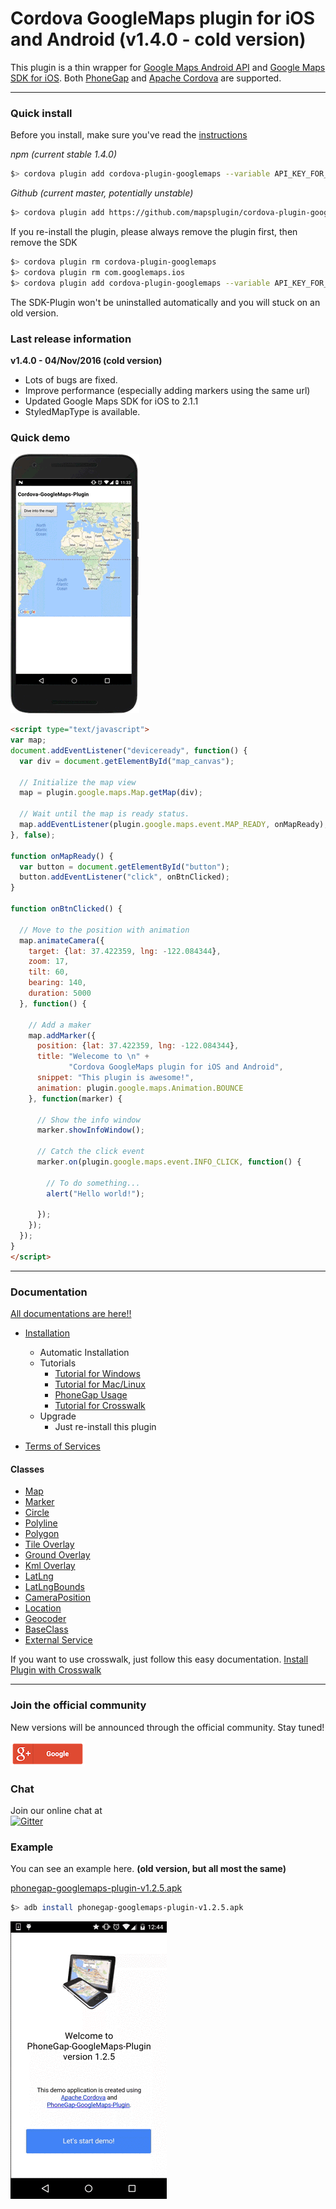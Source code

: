 Cordova GoogleMaps plugin for iOS and Android (v1.4.0 - cold version)
==========================
This plugin is a thin wrapper for [Google Maps Android API](https://developers.google.com/maps/documentation/android/) and [Google Maps SDK for iOS](https://developers.google.com/maps/documentation/ios/).
Both [PhoneGap](http://phonegap.com/) and [Apache Cordova](http://cordova.apache.org/) are supported.

-----

### Quick install

Before you install, make sure you've read the [instructions](https://github.com/mapsplugin/cordova-plugin-googlemaps/wiki/Installation)

*npm (current stable 1.4.0)*
```bash
$> cordova plugin add cordova-plugin-googlemaps --variable API_KEY_FOR_ANDROID="YOUR_ANDROID_API_KEY_IS_HERE" --variable API_KEY_FOR_IOS="YOUR_IOS_API_KEY_IS_HERE"
```

*Github (current master, potentially unstable)*
```bash
$> cordova plugin add https://github.com/mapsplugin/cordova-plugin-googlemaps --variable API_KEY_FOR_ANDROID="YOUR_ANDROID_API_KEY_IS_HERE" --variable API_KEY_FOR_IOS="YOUR_IOS_API_KEY_IS_HERE"
```

If you re-install the plugin, please always remove the plugin first, then remove the SDK

```bash
$> cordova plugin rm cordova-plugin-googlemaps
$> cordova plugin rm com.googlemaps.ios
$> cordova plugin add cordova-plugin-googlemaps --variable API_KEY_FOR_ANDROID="YOUR_ANDROID_API_KEY_IS_HERE" --variable API_KEY_FOR_IOS="YOUR_IOS_API_KEY_IS_HERE"
```

The SDK-Plugin won't be uninstalled automatically and you will stuck on an old version.


### Last release information

**v1.4.0 - 04/Nov/2016 (cold version)**
- Lots of bugs are fixed.
- Improve performance (especially adding markers using the same url)
- Updated Google Maps SDK for iOS to 2.1.1
- StyledMapType is available.



### Quick demo
![](top/demo.gif)

```html
<script type="text/javascript">
var map;
document.addEventListener("deviceready", function() {
  var div = document.getElementById("map_canvas");

  // Initialize the map view
  map = plugin.google.maps.Map.getMap(div);

  // Wait until the map is ready status.
  map.addEventListener(plugin.google.maps.event.MAP_READY, onMapReady);
}, false);

function onMapReady() {
  var button = document.getElementById("button");
  button.addEventListener("click", onBtnClicked);
}

function onBtnClicked() {

  // Move to the position with animation
  map.animateCamera({
    target: {lat: 37.422359, lng: -122.084344},
    zoom: 17,
    tilt: 60,
    bearing: 140,
    duration: 5000
  }, function() {

    // Add a maker
    map.addMarker({
      position: {lat: 37.422359, lng: -122.084344},
      title: "Welecome to \n" +
             "Cordova GoogleMaps plugin for iOS and Android",
      snippet: "This plugin is awesome!",
      animation: plugin.google.maps.Animation.BOUNCE
    }, function(marker) {

      // Show the info window
      marker.showInfoWindow();

      // Catch the click event
      marker.on(plugin.google.maps.event.INFO_CLICK, function() {

        // To do something...
        alert("Hello world!");

      });
    });
  });
}
</script>
```

-----

### Documentation

[All documentations are here!!](wiki.md)

* [Installation](installation/README.md)
  * Automatic Installation
  * Tutorials
    * [Tutorial for Windows](Installation/windows/cli/README.md)
    * [Tutorial for Mac/Linux](Installation/macosx/README.md)
    * [PhoneGap Usage](Installation/phonegap/README.md)
    * [Tutorial for Crosswalk](Installation/crosswalk/README.md)
  * Upgrade
    * Just re-install this plugin

* [Terms of Services](Terms-of-Services/README.md)

#### Classes
- [Map](./class/Map/README.md)
- [Marker](./class/Marker/README.md)
- [Circle](./class/Circle/README.md)
- [Polyline](./class/Polyline/README.md)
- [Polygon](./class/Polygon/README.md)
- [Tile Overlay](./class/TileOverlay/README.md)
- [Ground Overlay](./class/GroundOverlay/README.md)
- [Kml Overlay](./class/KmlOverlay/README.md)
- [LatLng](./class/LatLng/README.md)
- [LatLngBounds](./class/LatLngBounds/README.md)
- [CameraPosition](./class/CameraPosition/README.md)
- [Location](./class/Location/README.md)
- [Geocoder](./class/Geocoder/README.md)
- [BaseClass](./class/BaseClass/README.md)
- [External Service](./class/External-Service/README.md)

If you want to use crosswalk, just follow this easy documentation.
[Install Plugin with Crosswalk](Installation/crosswalk/README.md)

-----

### Join the official community
New versions will be announced through the official community. Stay tuned!

<a href="https://plus.google.com/u/0/communities/117427728522929652853"><img src="top/Red-signin_Google_base_44dp.png" height="40"></a>

### Chat
Join our online chat at<br>
[![Gitter](https://badges.gitter.im/cordova-plugin-googlemaps.svg)](https://gitter.im/nightstomp/cordova-plugin-googlemaps)

### Example
You can see an example here. **(old version, but all most the same)**

 [phonegap-googlemaps-plugin-v1.2.5.apk](top/phonegap-googlemaps-plugin-v1.2.5.apk)
```bash
$> adb install phonegap-googlemaps-plugin-v1.2.5.apk
```

![image](top/example-v1.2.5.gif)
